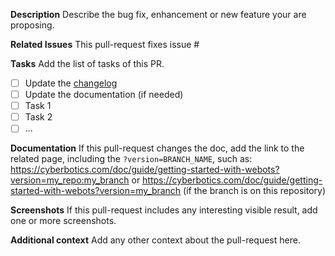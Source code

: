 **Description**
Describe the bug fix, enhancement or new feature your are proposing.

**Related Issues**
This pull-request fixes issue #

**Tasks**
Add the list of tasks of this PR.
  - [ ] Update the [changelog](https://github.com/cyberbotics/webots/blob/master/docs/reference/changelog-r2024.md)
  - [ ] Update the documentation (if needed)
  - [ ] Task 1
  - [ ] Task 2
  - [ ] ...

**Documentation**
If this pull-request changes the doc, add the link to the related page, including the `?version=BRANCH_NAME`, such as:
https://cyberbotics.com/doc/guide/getting-started-with-webots?version=my_repo:my_branch
or
https://cyberbotics.com/doc/guide/getting-started-with-webots?version=my_branch (if the branch is on this repository)

**Screenshots**
If this pull-request includes any interesting visible result, add one or more screenshots.

**Additional context**
Add any other context about the pull-request here.

